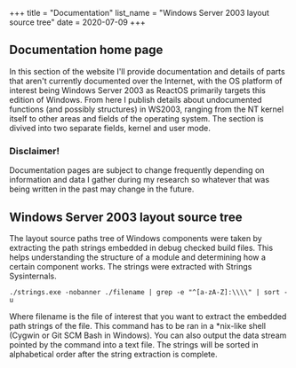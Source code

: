 +++
title = "Documentation"
list_name = "Windows Server 2003 layout source tree"
date = 2020-07-09
+++

## Documentation home page

In this section of the website I'll provide documentation and details of parts that aren't currently documented over the Internet, with the OS platform of interest being Windows Server 2003 as ReactOS primarily targets this edition of Windows. From here I publish details about undocumented functions (and possibly structures) in WS2003, ranging from the NT kernel itself to other areas and fields of the operating system. The section is divived into two separate fields, kernel and user mode.

### Disclaimer!

Documentation pages are subject to change frequently depending on information and data I gather during my research so whatever that was being written in the past may change in the future.

## Windows Server 2003 layout source tree

The layout source paths tree of Windows components were taken by extracting the path strings embedded in debug checked build files. This helps understanding the structure of a module and determining how a certain component works. The strings were extracted with Strings Sysinternals.

`./strings.exe -nobanner ./filename | grep -e "^[a-zA-Z]:\\\\" | sort -u`

Where filename is the file of interest that you want to extract the embedded path strings of the file. This command has to be ran in a *nix-like shell (Cygwin or Git SCM Bash in Windows). You can also output the data stream pointed by the command into a text file. The strings will be sorted in alphabetical order after the string extraction is complete.
